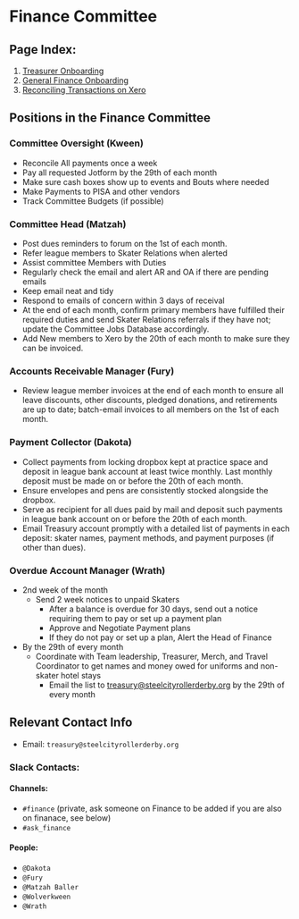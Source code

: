 # Finance Committee

## Page Index:

1. [Treasurer Onboarding](https://github.com/steelcityrollerderby/finance_docs/blob/master/treasurer_onboarding.md)
2. [General Finance Onboarding](https://github.com/steelcityrollerderby/finance_docs/blob/master/general_finance_onboarding.md)
3. [Reconciling Transactions on Xero](https://github.com/steelcityrollerderby/finance_docs/blob/master/reconcile_transactions.md)


## Positions in the Finance Committee

### Committee Oversight (Kween)
- Reconcile All payments once a week
- Pay all requested Jotform by the 29th of each month
- Make sure cash boxes show up to events and Bouts where needed
- Make Payments to PISA and other vendors
- Track Committee Budgets (if possible)

### Committee Head (Matzah)

- Post dues reminders to forum on the 1st of each month.
- Refer league members to Skater Relations when alerted
- Assist committee Members with Duties
- Regularly check the email and alert AR and OA if there are pending emails
- Keep email neat and tidy
- Respond to emails of concern within 3 days of receival
- At the end of each month, confirm primary members have fulfilled their required duties and send Skater Relations referrals if they have not; update the Committee Jobs Database accordingly.
- Add New members to Xero by the 20th of each month to make sure they can be invoiced.

### Accounts Receivable Manager (Fury)
- Review league member invoices at the end of each month to ensure all leave discounts, other discounts, pledged donations, and retirements are up to date; batch-email invoices to all members on the 1st of each month.

### Payment Collector (Dakota)

- Collect payments from locking dropbox kept at practice space and deposit in league bank account at least twice monthly. Last monthly deposit must be made on or before the 20th of each month.
- Ensure envelopes and pens are consistently stocked alongside the dropbox.
- Serve as recipient for all dues paid by mail and deposit such payments in league bank account on or before the 20th of each month.
- Email Treasury account promptly with a detailed list of payments in each deposit: skater names, payment methods, and payment purposes (if other than dues).

### Overdue Account Manager (Wrath)
- 2nd week of the month
   - Send 2 week notices to unpaid Skaters
      - After a balance is overdue for 30 days, send out a notice requiring them to pay or set up a payment plan
      - Approve and Negotiate Payment plans
      - If they do not pay or set up a plan, Alert the Head of Finance
- By the 29th of every month
   - Coordinate with Team leadership, Treasurer, Merch, and Travel Coordinator to get names and money owed for uniforms and non-skater hotel stays
      - Email the list to treasury@steelcityrollerderby.org by the 29th of every month

## Relevant Contact Info

- Email: `treasury@steelcityrollerderby.org`

### Slack Contacts:

#### Channels:
  - `#finance` (private, ask someone on Finance to be added if you are also on finanace, see below)
  - `#ask_finance`

#### People:
  - `@Dakota`
  - `@Fury`
  - `@Matzah Baller`
  - `@Wolverkween`
  - `@Wrath`
